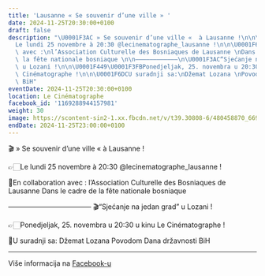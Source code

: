 ```yaml
---
title: 'Lausanne « Se souvenir d’une ville » '
date: 2024-11-25T20:30:00+0100
draft: false
description: "\U0001F3AC » Se souvenir d’une ville «  à Lausanne !\n\n\U0001F449\U0001F3FB\
  Le lundi 25 novembre à 20:30 @lecinematographe_lausanne !\n\n\U0001F6DCEn collaboration\
  \ avec :\nl’Association Culturelle des Bosniaques de Lausanne \nDans le cadre de\
  \ la fête nationale bosniaque \n\n————————————\n\U0001F3AC“Sjećanje na jedan grad”\
  \ u Lozani !\n\n\U0001F449\U0001F3FBPonedjeljak, 25. novembra u 20:30 u kinu Le\
  \ Cinématographe !\n\n\U0001F6DCU suradnji sa:\nDžemat Lozana \nPovodom Dana državnosti\
  \ BiH"
eventDate: 2024-11-25T20:30:00+0100
location: Le Cinématographe
facebook_id: '1169288944157981'
weight: 30
image: https://scontent-sin2-1.xx.fbcdn.net/v/t39.30808-6/480458870_669400799102559_463094215784846016_n.jpg?_nc_cat=102&ccb=1-7&_nc_sid=9e60e4&_nc_eui2=AeH6MimXGmmI9FWcapyUarsxDa8ll2qJvY4NryWXaom9jsnAUNfEI4H65qzTSSRxVKSjq9lLYDVFf5aHBVdAi_bk&_nc_ohc=rACeaVkmLTUQ7kNvwHuGwpn&_nc_oc=Adl0aI9kEl7BLSzd33Gx5hGwO4kZ5Yp-W-5Xi9FktjvFKWCmLpgPe2a2RkzpcDJ2E4s&_nc_zt=23&_nc_ht=scontent-sin2-1.xx&edm=ABTKTjYEAAAA&_nc_gid=i7wxQl4SUwp8yhnngzMGTw&oh=00_AfF7422ccQWn79TtlG2DonqtjBZnoF2KOzawdXzVdWqmkw&oe=681DE74E
endDate: 2024-11-25T23:00:00+0100
---
```


🎬 » Se souvenir d’une ville «  à Lausanne !

👉🏻Le lundi 25 novembre à 20:30 @lecinematographe_lausanne !

🛜En collaboration avec :
l’Association Culturelle des Bosniaques de Lausanne 
Dans le cadre de la fête nationale bosniaque 

————————————
🎬“Sjećanje na jedan grad” u Lozani !

👉🏻Ponedjeljak, 25. novembra u 20:30 u kinu Le Cinématographe !

🛜U suradnji sa:
Džemat Lozana 
Povodom Dana državnosti BiH

---

Više informacija na [Facebook-u](https://facebook.com/events/1169288944157981)